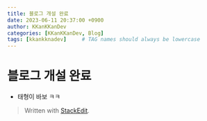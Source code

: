 ```yaml
---
title: 블로그 개설 완료
date: 2023-06-11 20:37:00 +0900
author: KKanKKanDev
categories: [KKanKKanDev, Blog]
tags: [kkankknadev]     # TAG names should always be lowercase
---
```


# 블로그 개설 완료

 - 태형이 바보 ㅋㅋ

> Written with [StackEdit](https://stackedit.io/).